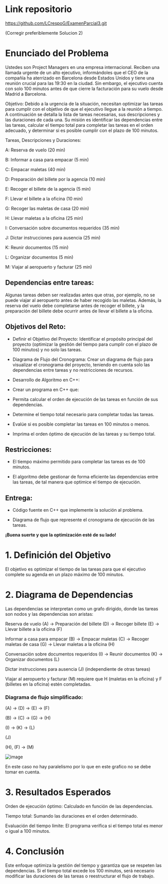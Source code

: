 # Link repositorio
https://github.com/LCrespoG/ExamenParcial3.git

(Corregir preferiblemente Solucion 2)

# Enunciado del Problema
Ustedes son Project Managers en una empresa internacional. Reciben una llamada urgente de un alto ejecutivo, informándoles que el CEO de la compañía ha aterrizado en Barcelona desde Estados Unidos y tiene una reunión crucial para las 19:30 en la ciudad. Sin embargo, el ejecutivo cuenta con solo 100 minutos antes de que cierre la facturación para su vuelo desde Madrid a Barcelona.

Objetivo: Debido a la urgencia de la situación, necesitan optimizar las tareas para cumplir con el objetivo de que el ejecutivo llegue a la reunión a tiempo. A continuación se detalla la lista de tareas necesarias, sus descripciones y las duraciones de cada una. Su misión es identificar las dependencias entre las tareas, calcular el tiempo total para completar las tareas en el orden adecuado, y determinar si es posible cumplir con el plazo de 100 minutos.

Tareas, Descripciones y Duraciones:

A: Reserva de vuelo (20 min)

B: Informar a casa para empacar (5 min)

C: Empacar maletas (40 min)

D: Preparación del billete por la agencia (10 min)

E: Recoger el billete de la agencia (5 min)

F: Llevar el billete a la oficina (10 min)

G: Recoger las maletas de casa (20 min)

H: Llevar maletas a la oficina (25 min)

I: Conversación sobre documentos requeridos (35 min)

J: Dictar instrucciones para ausencia (25 min)

K: Reunir documentos (15 min)

L: Organizar documentos (5 min)

M: Viajar al aeropuerto y facturar (25 min)

## Dependencias entre tareas:

Algunas tareas deben ser realizadas antes que otras, por ejemplo, no se puede viajar al aeropuerto antes de haber recogido las maletas. Además, la reserva del vuelo debe completarse antes de recoger el billete, y la preparación del billete debe ocurrir antes de llevar el billete a la oficina.

## Objetivos del Reto:
- Definir el Objetivo del Proyecto: Identificar el propósito principal del proyecto (optimizar la gestión del tiempo para cumplir con el plazo de 100 minutos) y no solo las tareas.

- Diagrama de Flujo del Cronograma: Crear un diagrama de flujo para visualizar el cronograma del proyecto, teniendo en cuenta solo las dependencias entre tareas y no restricciones de recursos.

- Desarrollo de Algoritmo en C++:

- Crear un programa en C++ que:

 * Permita calcular el orden de ejecución de las tareas en función de sus dependencias.

 * Determine el tiempo total necesario para completar todas las tareas.

 * Evalúe si es posible completar las tareas en 100 minutos o menos.

 * Imprima el orden óptimo de ejecución de las tareas y su tiempo total.

## Restricciones:

- El tiempo máximo permitido para completar las tareas es de 100 minutos.

- El algoritmo debe gestionar de forma eficiente las dependencias entre las tareas, de tal manera que optimice el tiempo de ejecución.

## Entrega:

- Código fuente en C++ que implemente la solución al problema.

- Diagrama de flujo que represente el cronograma de ejecución de las tareas.

**¡Buena suerte y que la optimización esté de su lado!**

# 1. Definición del Objetivo
El objetivo es optimizar el tiempo de las tareas para que el ejecutivo complete su agenda en un plazo máximo de 100 minutos.

# 2. Diagrama de Dependencias
Las dependencias se interpretan como un grafo dirigido, donde las tareas son nodos y las dependencias son aristas:

Reserva de vuelo (A) → Preparación del billete (D) → Recoger billete (E) → Llevar billete a la oficina (F)

Informar a casa para empacar (B) → Empacar maletas (C) → Recoger maletas de casa (G) → Llevar maletas a la oficina (H)

Conversación sobre documentos requeridos (I) → Reunir documentos (K) → Organizar documentos (L)

Dictar instrucciones para ausencia (J) (independiente de otras tareas)

Viajar al aeropuerto y facturar (M) requiere que H (maletas en la oficina) y F (billetes en la oficina) estén completadas.

### Diagrama de flujo simplificado:


(A) → (D) → (E) → (F)

(B) → (C) → (G) → (H)

(I) → (K) → (L)

(J)

(H), (F) → (M)

![image](https://github.com/user-attachments/assets/1bfaa356-522d-440f-85c8-05b299efae2d)

En este caso no hay paralelismo por lo que en este grafico no se debe tomar en cuenta.

# 3. Resultados Esperados
Orden de ejecución óptimo: Calculado en función de las dependencias.

Tiempo total: Sumando las duraciones en el orden determinado.

Evaluación del tiempo límite: El programa verifica si el tiempo total es menor o igual a 100 minutos.
# 4. Conclusión
Este enfoque optimiza la gestión del tiempo y garantiza que se respeten las dependencias. Si el tiempo total excede los 100 minutos, será necesario modificar las duraciones de las tareas o reestructurar el flujo de trabajo.
